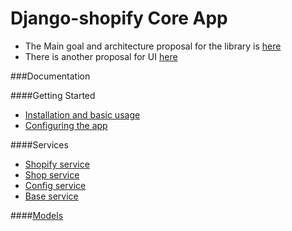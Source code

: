 Django-shopify Core App
=======================


- The Main goal and architecture proposal for the library is [here](https://github.com/BootstrapHeroes/django-shopify/wiki/Proposal-for-the-shopify-core-library-architecture)
- There is another proposal for UI [here](https://github.com/BootstrapHeroes/django-shopify/wiki/UI-stack-and-strategy-proposal)


###Documentation

####Getting Started

- [Installation and basic usage](https://github.com/BootstrapHeroes/django-shopify/wiki/Getting-started)
- [Configuring the app](https://github.com/BootstrapHeroes/django-shopify/wiki/Configuring-the-app)

####Services

- [Shopify service](https://github.com/BootstrapHeroes/django-shopify/wiki/Shopify-Service)
- [Shop service](https://github.com/BootstrapHeroes/django-shopify/wiki/Shop-Service)
- [Config service](https://github.com/BootstrapHeroes/django-shopify/wiki/Config-Service)
- [Base service](https://github.com/BootstrapHeroes/django-shopify/wiki/Base-Service)

####[Models](https://github.com/BootstrapHeroes/django-shopify/wiki/Models)

